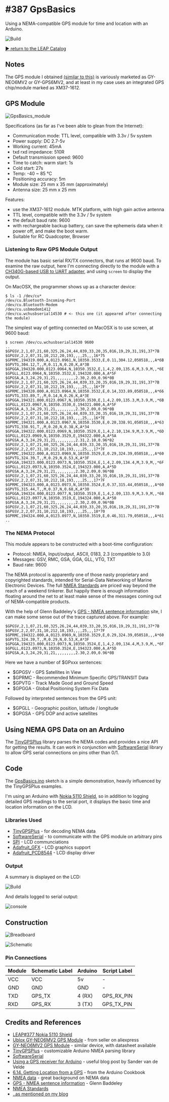 # #387 GpsBasics

Using a NEMA-compatible GPS module for time and location with an Arduino.

![Build](./assets/GpsBasics_build.jpg?raw=true)

[:arrow_forward: return to the LEAP Catalog](https://leap.tardate.com)

## Notes

The GPS module I obtained [(similar to this)](https://www.aliexpress.com/item/New-Arrival-Ublox-GY-NEO6MV2-GPS-Module-Aircraft-Flight-Controller-For-Arduino-APM-2-5-Module/32611452973.html)
is variously marketed as GY-NEO6MV2 or GY-GPS6MV2, and at least in my case uses an integrated GPS chip/module marked as XM37-1612.

## GPS Module

![GpsBasics_module](./assets/GpsBasics_module.png?raw=true)

Specifications (as far as I've been able to glean from the Internet):

* Communication mode: TTL level, compatible with 3.3v / 5v system
* Power supply: DC 2.7-5v
* Working current: 45mA
* txd rxd impedance: 510R
* Default transmission speed: 9600
* Time to catch: warm start: 1s
* Cold start: 27s
* Temp: -40 ~ 85 ℃
* Positioning accuracy: 5m
* Module size: 25 mm x 35 mm  (approximately)
* Antenna size: 25 mm x 25 mm

Features:
* use the XM37-1612 module. MTK platform, with high gain active antenna
* TTL level, compatible with the 3.3v / 5v system
* the default baud rate: 9600
* with rechargeable backup battery, can save the ephemeris data when it power off, and make the boot warm.
* Suitable for RC Quadcopter, Browser


### Listening to Raw GPS Module Output

The module has basic serial RX/TX connectors, that runs at 9600 baud.
To examine the raw output, here I'm connecting directly to the module with a
[CH340G-based USB to UART adapter](https://www.aliexpress.com/item/CH340-module-USB-to-TTL-CH340G-upgrade-download-a-small-wire-brush-plate-STC-microcontroller-board/32354359382.html),
and using `screen` to display the output.

On MacOSX, the programmer shows up as a character device:

```
$ ls -1 /dev/cu*
/dev/cu.Bluetooth-Incoming-Port
/dev/cu.Bluetooth-Modem
/dev/cu.usbmodem1412
/dev/cu.wchusbserial14530 # <- this one (it appeared after connecting the module)
```

The simplest way of getting connected on MacOSX is to use screen, at 9600 baud:

```
$ screen /dev/cu.wchusbserial14530 9600
..
$GPGSV,2,1,07,21,60,325,26,24,44,039,33,20,35,016,19,29,31,191,37*7B
$GPGSV,2,2,07,31,10,212,20,193,,,,25,,,16*75
$GPRMC,194319.000,A,0123.0961,N,10350.3533,E,0.11,304.12,050518,,,A*6B
$GPVTG,304.12,T,,M,0.11,N,0.20,K,A*3B
$GPGGA,194320.000,0123.0964,N,10350.3532,E,1,4,2.09,135.6,M,3.9,M,,*6E
$GPGLL,0123.0964,N,10350.3532,E,194320.000,A,A*5F
$GPGSA,A,3,24,29,31,21,,,,,,,,,2.30,2.09,0.96*0B
$GPGSV,2,1,07,21,60,325,26,24,44,039,33,20,35,016,19,29,31,191,37*7B
$GPGSV,2,2,07,31,10,212,19,193,,,,25,,,16*7F
$GPRMC,194320.000,A,0123.0964,N,10350.3532,E,0.14,333.89,050518,,,A*66
$GPVTG,333.89,T,,M,0.14,N,0.26,K,A*3E
$GPGGA,194321.000,0123.0967,N,10350.3530,E,1,4,2.09,135.3,M,3.9,M,,*6B
$GPGLL,0123.0967,N,10350.3530,E,194321.000,A,A*5F
$GPGSA,A,3,24,29,31,21,,,,,,,,,2.30,2.09,0.96*0B
$GPGSV,2,1,07,21,60,325,26,24,44,039,33,20,35,016,19,29,31,191,37*7B
$GPGSV,2,2,07,31,10,212,18,193,,,,25,,,16*7E
$GPRMC,194321.000,A,0123.0967,N,10350.3530,E,0.20,338.91,050518,,,A*63
$GPVTG,338.91,T,,M,0.20,N,0.38,K,A*34
$GPGGA,194322.000,0123.0969,N,10350.3529,E,1,4,2.10,134.9,M,3.9,M,,*6D
$GPGLL,0123.0969,N,10350.3529,E,194322.000,A,A*5A
$GPGSA,A,3,24,29,31,21,,,,,,,,,2.31,2.10,0.96*02
$GPGSV,2,1,07,21,60,325,26,24,44,039,33,20,35,016,19,29,31,191,37*7B
$GPGSV,2,2,07,31,10,212,18,193,,,,25,,,17*7F
$GPRMC,194322.000,A,0123.0969,N,10350.3529,E,0.29,324.39,050518,,,A*60
$GPVTG,324.39,T,,M,0.29,N,0.53,K,A*3F
$GPGGA,194323.000,0123.0973,N,10350.3524,E,1,4,2.09,134.4,M,3.9,M,,*6F
$GPGLL,0123.0973,N,10350.3524,E,194323.000,A,A*5D
$GPGSA,A,3,24,29,31,21,,,,,,,,,2.30,2.09,0.96*0B
$GPGSV,2,1,07,21,60,325,26,24,44,039,33,20,35,016,19,29,31,191,37*7B
$GPGSV,2,2,07,31,10,212,18,193,,,,25,,,17*7F
$GPRMC,194323.000,A,0123.0973,N,10350.3524,E,0.37,315.44,050518,,,A*60
$GPVTG,315.44,T,,M,0.37,N,0.68,K,A*30
$GPGGA,194324.000,0123.0977,N,10350.3519,E,1,4,2.09,133.9,M,3.9,M,,*68
$GPGLL,0123.0977,N,10350.3519,E,194324.000,A,A*50
$GPGSA,A,3,24,29,31,21,,,,,,,,,2.30,2.09,0.96*0B
$GPGSV,2,1,07,21,60,325,26,24,44,039,33,20,35,016,19,29,31,191,37*7B
$GPGSV,2,2,07,31,10,212,18,193,,,,25,,,18*70
$GPRMC,194324.000,A,0123.0977,N,10350.3519,E,0.46,311.79,050518,,,A*61
..
```

### The NEMA Protocol

This module appears to be constructed with a boot-time configuration:

* Protocol: NMEA, Input/output, ASCII, 0183, 2.3 (compatible to 3.0)
* Messages: GSV, RMC, GSA, GGA, GLL, VTG, TXT
* Baud rate: 9600

The NEMA protocol is apparently one of those nasty proprietary and copyrighted standards,
intended for Serial-Data Networking of Marine Electronic Devices.
The full [NMEA Standards](https://www.nmea.org/content/nmea_standards/nmea_standards.asp) are priced way beyond the reach of a weekend tinkerer.
But happily there is enough information floating around the net to at least make sense of the messages coming out of NEMA-compatible products.


With the help of Glenn Baddeley's [GPS - NMEA sentence information](http://home.mira.net/~gnb/gps/nmea.html) site,
I can make some sense out of the trace captured above. For example:

```
$GPGSV,2,1,07,21,60,325,26,24,44,039,33,20,35,016,19,29,31,191,37*7B
$GPGSV,2,2,07,31,10,212,18,193,,,,25,,,17*7F
$GPRMC,194322.000,A,0123.0969,N,10350.3529,E,0.29,324.39,050518,,,A*60
$GPVTG,324.39,T,,M,0.29,N,0.53,K,A*3F
$GPGGA,194323.000,0123.0973,N,10350.3524,E,1,4,2.09,134.4,M,3.9,M,,*6F
$GPGLL,0123.0973,N,10350.3524,E,194323.000,A,A*5D
$GPGSA,A,3,24,29,31,21,,,,,,,,,2.30,2.09,0.96*0B
```

Here we have a number of $GPxxx sentences:

* $GPGSV - GPS Satellites in View
* $GPRMC - Recommended Minimum Specific GPS/TRANSIT Data
* $GPVTG - Track Made Good and Ground Speed
* $GPGGA - Global Positioning System Fix Data

Followed by interpreted sentences from the GPS unit:

* $GPGLL - Geographic position, latitude / longitude
* $GPGSA - GPS DOP and active satellites


## Using NEMA GPS Data on an Arduino

The [TinyGPSPlus](https://github.com/mikalhart/TinyGPSPlus) library parses the NEMA codes and provides a nice API for getting the results.
It can work in conjunction with [SoftwareSerial](https://www.arduino.cc/en/Reference/SoftwareSerial) library to allow GPS serial connections
on pins other than 0/1.


## Code

The [GpsBasics.ino](./GpsBasics.ino) sketch is a simple demonstration, heavily influenced by the TinyGPSPlus examples.

I'm using an Arduino with [Nokia 5110 Shield](../Lcd5110/DIYShield), so in addition to logging detailed GPS readings
to the serial port, it displays the basic time and location information on the LCD.


### Libraries Used

* [TinyGPSPlus](https://github.com/mikalhart/TinyGPSPlus) - for decoding NEMA data
* [SoftwareSerial](https://www.arduino.cc/en/Reference/SoftwareSerial) - to communicate with the GPS module on arbitrary pins
* [SPI](https://www.arduino.cc/en/Reference/SPI) - LCD communciations
* [Adafruit_GFX](https://github.com/adafruit/Adafruit-GFX-Library) - LCD graphics support
* [Adafruit_PCD8544](https://github.com/adafruit/Adafruit-PCD8544-Nokia-5110-LCD-library) - LCD display driver


### Output

A summary is displayed on the LCD:

![Build](./assets/GpsBasics_build.jpg?raw=true)

And details logged to serial output:

![console](./assets/console.png?raw=true)

## Construction

![Breadboard](./assets/GpsBasics_bb.jpg?raw=true)

![Schematic](./assets/GpsBasics_schematic.jpg?raw=true)

### Pin Connections

| Module | Schematic Label | Arduino | Script Label |
|--------|-----------------|---------|--------------|
| VCC    | VCC             | 5v      | -            |
| GND    | GND             | GND     | -            |
| TXD    | GPS_TX          | 4 (RX)  | GPS_RX_PIN   |
| RXD    | GPS_RX          | 3 (TX)  | GPS_TX_PIN   |


## Credits and References
* [LEAP#377 Nokia 5110 Shield](../Lcd5110/DIYShield)
* [Ublox GY-NEO6MV2 GPS Module](https://www.aliexpress.com/item/New-Arrival-Ublox-GY-NEO6MV2-GPS-Module-Aircraft-Flight-Controller-For-Arduino-APM-2-5-Module/32611452973.html) - from seller on aliexpress
* [GY-NEO6MV2 GPS Module](https://www.openimpulse.com/blog/products-page/product-category/gy-neo6mv2-gps-module/) - similar device, with datasheet available
* [TinyGPSPlus](https://github.com/mikalhart/TinyGPSPlus) - customizable Arduino NMEA parsing library
* [SoftwareSerial](https://www.arduino.cc/en/Reference/SoftwareSerial)
* [Using a GPS receiver for Arduino](https://sandervandevelde.wordpress.com/2015/12/03/using-a-gps-receiver-for-arduino/) - useful blog post by Sander van de Velde
* [6.14. Getting Location from a GPS](http://www.amazon.com/gp/product/1449313876/ref=as_li_tl?ie=UTF8&camp=1789&creative=390957&creativeASIN=1449313876&linkCode=as2&tag=itsaprli-20&linkId=5F6YF3D5RCEZYXUU) - from the Arduino Cookbook
* [NMEA data](http://www.gpsinformation.org/dale/nmea.htm) - great background on NEMA data
* [GPS - NMEA sentence information](http://home.mira.net/~gnb/gps/nmea.html) - Glenn Baddeley
* [NMEA Standards](https://www.nmea.org/content/nmea_standards/nmea_standards.asp)
* [..as mentioned on my blog](https://blog.tardate.com/2018/05/leap387-gps-modules.html)
